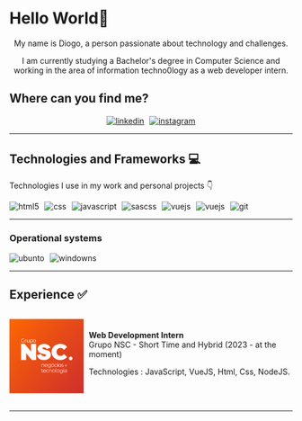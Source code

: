 # Hello World👋

<div style="text-align:center;">

My name is Diogo, a person passionate about technology and challenges.

I am currently studying a Bachelor's degree in Computer Science and working in the area of ​​information techno0logy as a web developer intern.

</div>

## Where can you find me?

<div class="where-you-can-find-me" style="">
   <a href="https://www.linkedin.com/in/diogohsp/">
      <img align="center" alt="linkedin" src="https://img.shields.io/badge/LinkedIn-0077B5?style=for-the-badge&logo=linkedin&logoColor=white">
      
   </a>
   <a href="https://www.instagram.com/diogo.hsp/">
      <img align="center" alt="instagram" src="https://img.shields.io/badge/Instagram-E4405F?style=for-the-badge&logo=instagram&logoColor=white">
   </a>
</div>
<hr>

## Technologies and Frameworks 💻

Technologies I use in my work and personal projects 👇

<div style="display: flex; column-gap:1vw; row-gap:1vw;">
  <img align="center" alt="html5" src="https://img.shields.io/badge/HTML5-E34F26?style=for-the-badge&logo=html5&logoColor=white">
   <img align="center" alt="css" src="https://img.shields.io/badge/CSS3-1572B6?style=for-the-badge&logo=css3&logoColor=white">
   <img align="center" alt="javascript" src="https://img.shields.io/badge/JavaScript-F7DF1E?style=for-the-badge&logo=javascript&logoColor=black">
   <img align="center" alt="sascss" src="https://img.shields.io/badge/Sass-CC6699?style=for-the-badge&logo=sass&logoColor=whit">
   <img align="center" alt="vuejs" src="https://img.shields.io/badge/Vue.js-35495E?style=for-the-badge&logo=vue.js&logoColor=4FC08D">
   <img align="center" alt="vuejs" src="https://img.shields.io/badge/Node.js-43853D?style=for-the-badge&logo=node.js&logoColor=white">
   <img align="center" alt="git" src="https://img.shields.io/badge/GIT-E44C30?style=for-the-badge&logo=git&logoColor=white">

</div>

<hr>

### Operational systems

<div style="display: flex; column-gap:1vw; row-gap:1vw;">
   <img align="center" alt="ubunto" src="https://img.shields.io/badge/Ubuntu-E95420?style=for-the-badge&logo=ubuntu&logoColor=white">
   <img align="center" alt="windowns" src="https://img.shields.io/badge/Windows-0078D6?style=for-the-badge&logo=windows&logoColor=white">
</div>
<hr>

## Experience ✅

<div style="display: flex; flex-direction:row; align-items:center; column-gap:1vw;">

![NscLogo](./assets/logo-grupo-nsc.png)

<div class="experience__text">   
   <strong>Web Development Intern</strong>
   Grupo NSC - Short Time and Hybrid (2023 - at the moment)
   
   Technologies : JavaScript, VueJS, Html, Css, NodeJS.
</div>   
</div>

<hr>

<style>

img[alt=NscLogo]{
    width:15vw;
}

.experience__text{
   display:flex;
   flex-direction:column;
}

.where-you-can-find-me{
   display: flex; 
   justify-content:center; 
   column-gap:1vw;
    row-gap:1vw;
}
</style>
